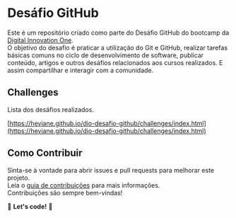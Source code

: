 # Desáfio GitHub

Este é um repositório criado como parte do Desáfio GitHub do bootcamp da [Digital Innovation One](https://web.dio.me/).<br>
O objetivo do desafio é praticar a utilização do Git e GitHub, realizar tarefas básicas comuns no ciclo de desenvolvimento de software, publicar conteúdo, artigos e outros desáfios relacionados aos cursos realizados. E assim compartilhar e interagir com a comunidade.

## Challenges

Lista dos desáfios realizados.

[https://heviane.github.io/dio-desafio-github/challenges/index.html](https://heviane.github.io/dio-desafio-github/challenges/index.html)

## Como Contribuir

Sinta-se à vontade para abrir issues e pull requests para melhorar este projeto.<br>
Leia o [guia de contribuições](CONTRIBUTING.md) para mais informações.<br>
Contribuições são sempre bem-vindas!

🚀 **Let's code!** 🚀

